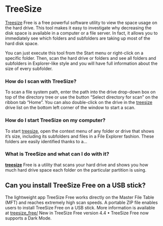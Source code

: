 
# TreeSize

[Treesize](https://tree-size.github.io/) Free is a free powerful software utility to view the space usage on the hard drive.  This tool makes it easy to investigate why decreasing the disk space is available in a computer or a file server. In fact, it allows you to immediately see which folders and subfolders are taking up most of the hard disk space.

You can just execute this tool from the Start menu or right-click on a specific folder. Then, scan the hard drive or folders and see all folders and subfolders in Explorer-like style and you will have full information about the size of every subfolder.


### How do I scan with TreeSize?

To scan a file system path, enter the path into the drive drop-down box on top of the directory tree or use the button “Select directory for scan” on the ribbon tab “Home”. You can also double-click on the drive in the [treesize](https://tree-size.github.io/) drive list on the bottom left corner of the window to start a scan.


### How do I start TreeSize on my computer?
To start [treesize](https://tree-size.github.io/), open the context menu of any folder or drive that shows it’s size, including its subfolders and files in a File Explorer fashion. These folders are easily identified thanks to a…

### What is TreeSize and what can I do with it?

**[treesize](https://tree-size.github.io/)** Free is a utility that scans your hard drive and shows you how much hard drive space each folder on the particular partition is using.

## Can you install TreeSize Free on a USB stick?

The lightweight app TreeSize Free works directly on the Master File Table (MFT) and reaches extremely high scan speeds. A portable ZIP file enables users to install TreeSize Free on a USB stick. More information is available at [treesize_free/](https://tree-size.github.io/) New in TreeSize Free version 4.4 • TreeSize Free now supports a Dark Mode.
